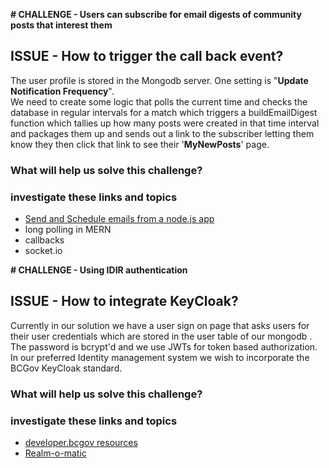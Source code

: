 **# CHALLENGE -  Users can subscribe for email digests of community posts that interest them**
## ISSUE -  How to trigger the call back event?

The user profile is stored in the Mongodb server. One setting is "**Update Notification Frequency**".  
We need to create some logic that polls the current time and checks the database in regular intervals for a match which triggers a buildEmailDigest function which tallies up how many posts were created in that time interval and packages them up and sends out a link to the subscriber letting them know
they then click that link to see their '**MyNewPosts**' page.

### What will help us solve this challenge?

### investigate these links and topics
*  [Send and Schedule emails from a node.js app](https://blog.greenroots.info/send-and-schedule-e-mails-from-a-nodejs-app)
*  long polling in MERN
*  callbacks
*  socket.io 

**# CHALLENGE -  Using IDIR authentication**
## ISSUE -  How to integrate KeyCloak?

Currently in our solution we have a user sign on page that asks users for their user credentials which are stored in the user table of our mongodb . The password is bcrypt'd and we use JWTs for token based authorization. In our preferred Identity management system we wish to incorporate the BCGov KeyCloak standard.

### What will help us solve this challenge?

### investigate these links and topics
*  [developer.bcgov resources](https://developer.gov.bc.ca/Authentication-and-Authorization/Request-SSO-Client-Creation)
*  [Realm-o-matic](https://github.com/bcgov/realm-o-matic)